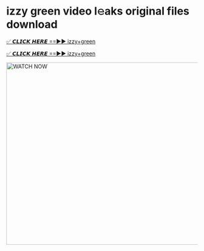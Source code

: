 # izzy green video l𝚎aks original files download

<p><a href="https://mediafirer.com/izzy+green&ref=titik" rel="nofollow">✅ 𝘾𝙇𝙄𝘾𝙆 𝙃𝙀𝙍𝙀 ==►► izzy+green</a></p>

<p><a href="https://mediafirer.com/izzy+green&ref=titik" rel="nofollow">✅ 𝘾𝙇𝙄𝘾𝙆 𝙃𝙀𝙍𝙀 ==►► izzy+green</a></p>

<p><a rel="nofollow" title="WATCH NOW" href="https://mediafirer.com/izzy+green&ref=titik"><img border="izzy+green" height="480" width="854" title="WATCH NOW" alt="WATCH NOW" src="https://i.imgur.com/WiGg2rx.gif"></a></p>
